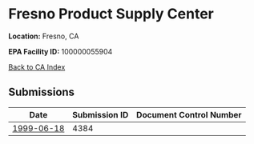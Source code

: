 # Fresno Product Supply Center

**Location:** Fresno, CA

**EPA Facility ID:** 100000055904

[Back to CA Index](../../index.md)

## Submissions

| Date | Submission ID | Document Control Number |
|------|--------------|-------------------------|
| [1999-06-18](submissions/4384.md) | 4384 |  |
